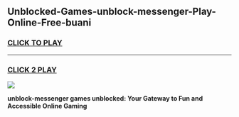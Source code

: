 
## Unblocked-Games-unblock-messenger-Play-Online-Free-buani
<h3>
<a href="https://premium76.site?title=unblock-messenger&ref=26A">CLICK TO PLAY</a></h3>
<hr>

<h3>
<a href="https://premium76.site?title=unblock-messenger&ref=26A">CLICK 2 PLAY</a>
  
</h3>

<a href="https://premium76.site?title=unblock-messenger&ref=26A"><img src="https://clearcache.store/games.png"></a>


**unblock-messenger games unblocked: Your Gateway to Fun and Accessible Online Gaming**

